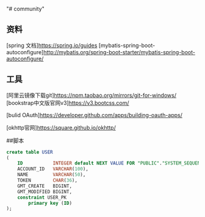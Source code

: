 "# community" 
## 资料
[spring 文档]https://spring.io/guides
[mybatis-spring-boot-autoconfigure]http://mybatis.org/spring-boot-starter/mybatis-spring-boot-autoconfigure/

## 工具
[阿里云镜像下载git]https://npm.taobao.org/mirrors/git-for-windows/
[bookstrap中文版官网v3]https://v3.bootcss.com/

[bulid OAuth]https://developer.github.com/apps/building-oauth-apps/

[okhttp官网]https://square.github.io/okhttp/

##脚本
```sql
create table USER
(
    ID           INTEGER default NEXT VALUE FOR "PUBLIC"."SYSTEM_SEQUENCE_8749B5BB_CCA8_4786_9A78_968148AD178F" auto_increment,
    ACCOUNT_ID   VARCHAR(100),
    NAME         VARCHAR(50),
    TOKEN        CHAR(36),
    GMT_CREATE   BIGINT,
    GMT_MODIFIED BIGINT,
    constraint USER_PK
        primary key (ID)
);
```